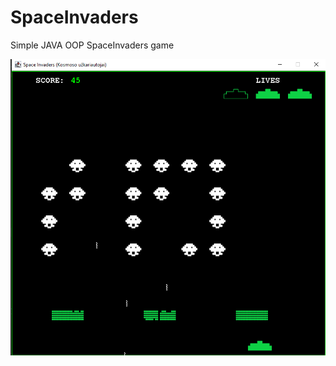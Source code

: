 # SpaceInvaders
Simple JAVA OOP SpaceInvaders game

![Alt text](image.png?raw=true "Gameplay Screenshot")
